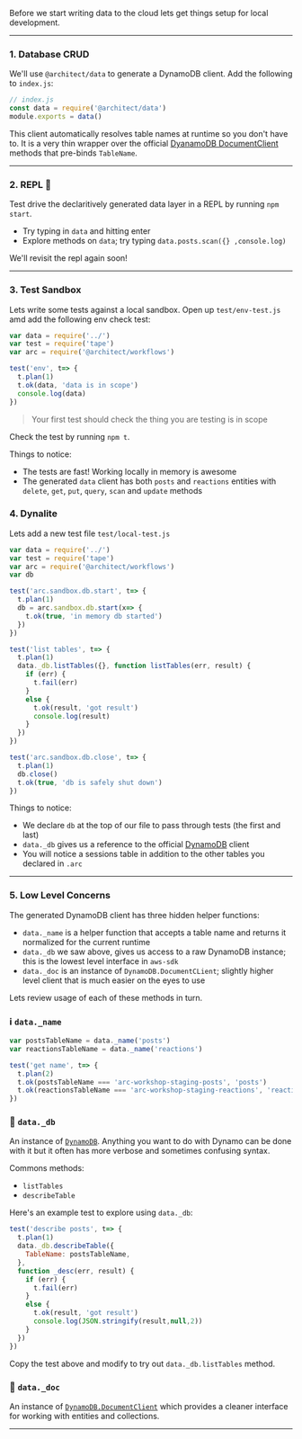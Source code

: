 Before we start writing data to the cloud lets get things setup for local development. 

---
### 1. Database CRUD

We'll use `@architect/data` to generate a DynamoDB client. Add the following to `index.js`:

```javascript
// index.js
const data = require('@architect/data')
module.exports = data()
```

This client automatically resolves table names at runtime so you don't have to. It is a very thin wrapper over the official [DyanamoDB DocumentClient](http://docs.aws.amazon.com/AWSJavaScriptSDK/latest/AWS/DynamoDB/DocumentClient.html) methods that pre-binds `TableName`.

---
### 2. REPL 🔑

Test drive the declaritively generated data layer in a REPL by running `npm start`.

- Try typing in `data` and hitting enter
- Explore methods on `data`; try typing `data.posts.scan({} ,console.log)`

We'll revisit the repl again soon!

---
### 3. Test Sandbox

Lets write some tests against a local sandbox. Open up `test/env-test.js` amd add the following env check test:

```javascript
var data = require('../')
var test = require('tape')
var arc = require('@architect/workflows')

test('env', t=> {
  t.plan(1)
  t.ok(data, 'data is in scope')
  console.log(data)
})
```

> Your first test should check the thing you are testing is in scope

Check the test by running `npm t`.

Things to notice:

- The tests are fast! Working locally in memory is awesome
- The generated `data` client has both `posts` and `reactions` entities with `delete`, `get`, `put`, `query`, `scan` and `update` methods

### 4. Dynalite

Lets add a new test file `test/local-test.js`

```javascript
var data = require('../')
var test = require('tape')
var arc = require('@architect/workflows')
var db

test('arc.sandbox.db.start', t=> {
  t.plan(1)
  db = arc.sandbox.db.start(x=> {
    t.ok(true, 'in memory db started')
  })
})

test('list tables', t=> {
  t.plan(1)
  data._db.listTables({}, function listTables(err, result) {
    if (err) {
      t.fail(err)
    }
    else {
      t.ok(result, 'got result')
      console.log(result)
    }
  })
})

test('arc.sandbox.db.close', t=> {
  t.plan(1)
  db.close()
  t.ok(true, 'db is safely shut down')
})
```

Things to notice:

- We declare `db` at the top of our file to pass through tests (the first and last)
- `data._db` gives us a reference to the official [DynamoDB](http://docs.aws.amazon.com/AWSJavaScriptSDK/latest/AWS/DynamoDB.html) client
- You will notice a sessions table in addition to the other tables you declared in `.arc`


---
### 5. Low Level Concerns

The generated DynamoDB client has three hidden helper functions:

- `data._name` is a helper function that accepts a table name and returns it normalized for the current runtime
- `data._db` we saw above, gives us access to a raw DynamoDB instance; this is the lowest level interface in `aws-sdk`
- `data._doc` is an instance of `DynamoDB.DocumentCLient`; slightly higher level client that is much easier on the eyes to use 

Lets review usage of each of these methods in turn.

### ℹ️ `data._name`

```javascript
var postsTableName = data._name('posts')
var reactionsTableName = data._name('reactions')

test('get name', t=> {
  t.plan(2)
  t.ok(postsTableName === 'arc-workshop-staging-posts', 'posts')
  t.ok(reactionsTableName === 'arc-workshop-staging-reactions', 'reactions')
})

```
### 💾 `data._db`

An instance of [`DynamoDB`](http://docs.aws.amazon.com/AWSJavaScriptSDK/latest/AWS/DynamoDB.html). Anything you want to do with Dynamo can be done with it but it often has more verbose and sometimes confusing syntax.

Commons methods:

- `listTables`
- `describeTable`

Here's an example test to explore using `data._db`:

```javascript
test('describe posts', t=> {
  t.plan(1)
  data._db.describeTable({
    TableName: postsTableName,
  }, 
  function _desc(err, result) {
    if (err) {
      t.fail(err)
    }
    else {
      t.ok(result, 'got result')
      console.log(JSON.stringify(result,null,2))
    }
  })
})
```

Copy the test above and modify to try out `data._db.listTables` method.


### 📄 `data._doc`

An instance of [`DynamoDB.DocumentClient`](http://docs.aws.amazon.com/AWSJavaScriptSDK/latest/AWS/DynamoDB/DocumentClient.html) which provides a cleaner interface for working with entities and collections.

---
